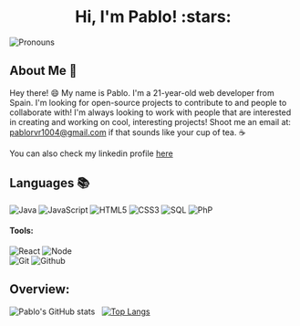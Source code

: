 <h1 align="center">Hi, I'm Pablo! :stars:</h1>

![Pronouns](https://img.shields.io/badge/Pronouns-He%2FHim-brightgreen?style=flat)


## About Me :wave:

Hey there! :smile: My name is Pablo. I'm a 21-year-old web developer from Spain. I'm looking for open-source projects to contribute to and people to collaborate with!
I'm always looking to work with people that are interested in creating and working on cool, interesting projects! Shoot me an email at: pablorvr1004@gmail.com if that sounds like your cup of tea. :coffee:

You can also check my linkedin profile [here](www.linkedin.com/in/pablo-rivela-rodríguez-119490279)

## Languages :books:

![Java](https://img.shields.io/badge/-Java-000000?style=flat&logo=java)
![JavaScript](https://img.shields.io/badge/-JavaScript-000000?style=flat&logo=javascript)
![HTML5](https://img.shields.io/badge/-HTML5-000000?style=flat&logo=html5)
![CSS3](https://img.shields.io/badge/-CSS-000000?style=flat&logo=css3)
![SQL](https://img.shields.io/badge/-SQL-000000?style=flat&logo=mysql)
![PhP](https://img.shields.io/badge/-PHP-000000?style=flat&logo=php)



#### Tools:


![React](https://img.shields.io/badge/-React-%23282C34?style=flat-square&logo=react)
![Node](https://img.shields.io/badge/-Node-000000?style=flat&logo=node.js) <br />
![Git](https://img.shields.io/badge/-Git-000000?style=flat&logo=git)
![Github](https://img.shields.io/badge/-Github-000000?style=flat&logo=github)

## Overview:

![Pablo's GitHub stats](https://github-readme-stats.vercel.app/api?username=PabloRgzz&show_icons=true&theme=transparent)  &nbsp;
[![Top Langs](https://github-readme-stats.vercel.app/api/top-langs/?username=PabloRgzz)](https://github.com/anuraghazra/github-readme-stats)
